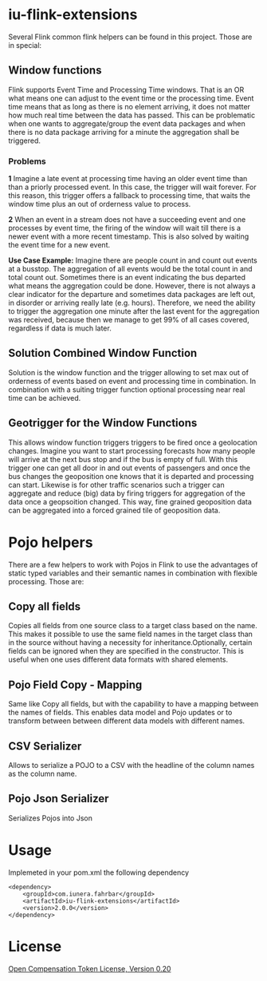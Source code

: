 # iu-flink-extensions
Several Flink common flink helpers can be found in this project. Those are in special:

## Window functions
Flink supports Event Time and Processing Time windows.
That is an OR what means one can adjust to the event time or the processing time.
Event time means that as long as there is no element arriving, it does not matter how much real time between the data has passed.
This can be problematic when one wants to aggregate/group the event data packages and when there is no data package arriving for a minute the aggregation shall be triggered.

### Problems
**1** Imagine a late event at processing time having an older event time than than a priorly processed event. In this case, the trigger will wait forever. For this reason, this trigger offers a fallback to processing time, that waits the window time plus an out of orderness value to process.

**2** When an event in a stream does not have a succeeding event and one processes by event time, the firing of the window will wait till there is a newer event with a more recent timestamp. This is also solved by waiting the event time for a new event.

**Use Case Example:**
Imagine there are people count in and count out events at a busstop. The aggregation of all events would be the total count in and total count out. Sometimes there is an event indicating the bus departed what means the aggregation could be done. However, there is not always a clear indicator for the departure and sometimes data packages are left out, in disorder or arriving really late (e.g. hours). Therefore, we need the ability to trigger the aggregation one minute after the last event for the aggregation was received, because then we manage to get 99% of all cases covered, regardless if data is much later. 

## Solution Combined Window Function
Solution is the window function and the trigger allowing to set max out of orderness of events based on event and processing time in combination. In combination with a suiting trigger function optional processing near real time can be achieved.

## Geotrigger for the Window Functions
This allows window function triggers triggers to be fired once a geolocation changes. Imagine you want to start processing forecasts how many people will arrive at the next bus stop and if the bus is empty of full. With this trigger one can get all door in and out events of passengers and once the bus changes the geoposition one knows that it is departed and processing can start. Likewise is for other traffic scenarios such a trigger can aggregate and reduce (big) data by firing triggers for aggregation of the data once a geopsoition changed. This way, fine grained geoposition data can be aggregated into a forced grained tile of geoposition data.

# Pojo helpers
There are a few helpers to work with Pojos in Flink to use the advantages of static typed variables and their semantic names in combination with flexible processing. 
Those are:

## Copy all fields
Copies all fields from one source class to a target class based on the name. 
This makes it possible to use the same field names in the target class than in the source without having a necessity for inheritance.Optionally, certain fields can be ignored when they are specified in the constructor.
This is useful when one uses different data formats with shared elements.

## Pojo Field Copy - Mapping
Same like Copy all fields, but with the capability to have a mapping between the names of fields.
This enables data model and Pojo updates or to transform between between different data models with different names.

## CSV Serializer
Allows to serialize a POJO to a CSV with the headline of the column names as the column name.

## Pojo Json Serializer
Serializes Pojos into Json

# Usage
Implemeted in your pom.xml the following dependency
```
<dependency>
    <groupId>com.iunera.fahrbar</groupId>
    <artifactId>iu-flink-extensions</artifactId>
    <version>2.0.0</version>
</dependency>
```



# License
[Open Compensation Token License, Version 0.20](https://github.com/open-compensation-token-license/license/blob/main/LICENSE.md)
